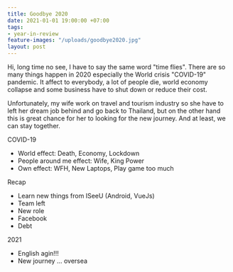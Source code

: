 ```yaml
---
title: Goodbye 2020
date: 2021-01-01 19:00:00 +07:00
tags:
- year-in-review
feature-images: "/uploads/goodbye2020.jpg"
layout: post
---
```


Hi, long time no see, I have to say the same word "time flies". There are so many things happen in 2020 especially the World crisis "COVID-19" pandemic. It affect to everybody, a lot of people die, world economy collapse and some business have to shut down or reduce their cost. 

Unfortunately, my wife work on travel and tourism industry so she have to left her dream job behind and go back to Thailand, but on the other hand this is great chance for her to looking for the new journey. And at least, we can stay together.

COVID-19
* World effect: Death, Economy, Lockdown
* People around me effect: Wife, King Power
* Own effect: WFH, New Laptops, Play game too much

Recap
* Learn new things from ISeeU (Android, VueJs)
* Team left
* New role
* Facebook
* Debt

2021
* English agin!!!
* New journey ... oversea